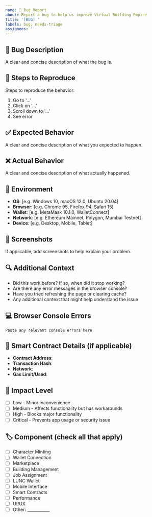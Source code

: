 ```yaml
---
name: 🐛 Bug Report
about: Report a bug to help us improve Virtual Building Empire
title: '[BUG] '
labels: bug, needs-triage
assignees: ''
---
```


## 🐛 Bug Description
A clear and concise description of what the bug is.

## 🔄 Steps to Reproduce
Steps to reproduce the behavior:
1. Go to '...'
2. Click on '...'
3. Scroll down to '...'
4. See error

## ✅ Expected Behavior
A clear and concise description of what you expected to happen.

## ❌ Actual Behavior
A clear and concise description of what actually happened.

## 📱 Environment
- **OS**: [e.g. Windows 10, macOS 12.0, Ubuntu 20.04]
- **Browser**: [e.g. Chrome 95, Firefox 94, Safari 15]
- **Wallet**: [e.g. MetaMask 10.1.0, WalletConnect]
- **Network**: [e.g. Ethereum Mainnet, Polygon, Mumbai Testnet]
- **Device**: [e.g. Desktop, Mobile, Tablet]

## 📸 Screenshots
If applicable, add screenshots to help explain your problem.

## 🔍 Additional Context
- Did this work before? If so, when did it stop working?
- Are there any error messages in the browser console?
- Have you tried refreshing the page or clearing cache?
- Any additional context that might help understand the issue

## 💻 Browser Console Errors
```
Paste any relevant console errors here
```

## 🔗 Smart Contract Details (if applicable)
- **Contract Address**: 
- **Transaction Hash**: 
- **Network**: 
- **Gas Limit/Used**: 

## 🎯 Impact Level
- [ ] Low - Minor inconvenience
- [ ] Medium - Affects functionality but has workarounds
- [ ] High - Blocks major functionality
- [ ] Critical - Prevents app usage or security issue

## 🏷️ Component (check all that apply)
- [ ] Character Minting
- [ ] Wallet Connection
- [ ] Marketplace
- [ ] Building Management
- [ ] Job Assignment
- [ ] LUNC Wallet
- [ ] Mobile Interface
- [ ] Smart Contracts
- [ ] Performance
- [ ] UI/UX
- [ ] Other: ___________